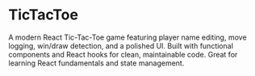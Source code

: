 # TicTacToe
A modern React Tic-Tac-Toe game featuring player name editing, move logging, win/draw detection, and a polished UI. Built with functional components and React hooks for clean, maintainable code. Great for learning React fundamentals and state management.
